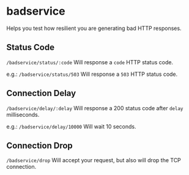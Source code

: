 # badservice
Helps you test how resilient you are generating bad HTTP responses.

## Status Code
`/badservice/status/:code`
Will response a `code` HTTP status code.

e.g.:
`/badservice/status/503`
Will response a `503` HTTP status code.

## Connection Delay
`/badservice/delay/:delay`
Will response a 200 status code after `delay` milliseconds.

e.g.:
`/badservice/delay/10000`
Will wait 10 seconds.

## Connection Drop

`/badservice/drop`
Will accept your request, but also will drop the TCP connection.

